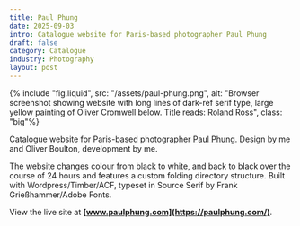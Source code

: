 ```yaml
---
title: Paul Phung
date: 2025-09-03
intro: Catalogue website for Paris-based photographer Paul Phung
draft: false
category: Catalogue
industry: Photography
layout: post
---
```


{% include "fig.liquid", src: "/assets/paul-phung.png", alt: "Browser screenshot showing website with long lines of dark-ref serif type, large yellow painting of Oliver Cromwell below. Title reads: Roland Ross", class: "big"%}

Catalogue website for Paris-based photographer [Paul Phung](https://paulphung.com/). Design by me and Oliver Boulton, development by me.

The website changes colour from black to white, and back to black over the course of 24 hours and features a custom folding directory structure. Built with Wordpress/Timber/ACF, typeset in Source Serif by Frank Grießhammer/Adobe Fonts.

View the live site at **[www.paulphung.com](https://paulphung.com/)**.
